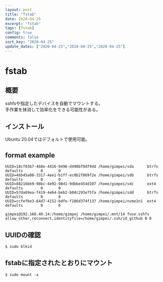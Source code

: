```yaml
---
layout: post
title: "fstab"
date: 2020-04-25
excerpt: "fstab"
tags: [fstab]
config: true
comments: false
sort_key: "2020-04-25"
update_dates: ["2020-04-25","2020-04-25","2020-04-25"]
---
```


# fstab
## 概要
sshfsや指定したデバイスを自動でマウントする。  
手作業を抹消して効率化をできる可能性がある。  


## インストール
Ubuntu 20.04ではデフォルトで使用可能。 


## format example

```
UUID=18cf03b7-468e-4416-9496-d490bf9df9dd /home/gimpei/sda      btrfs   defaults        0       0
UUID=4bb45a08-3317-4ee1-b1ff-ec8b2f869f2e /home/gimpei/sdb      btrfs   defaults        0       0
UUID=88216bb9-98bc-4e92-98d1-9dbbe454d107 /home/gimpei/sdc      ext4    defaults        0       0
UUID=57da69ea-f419-4e64-beb2-b0dc293e75fa /home/gimpei/sdd      btrfs   defaults        0       0
UUID=ccfefbe3-64d7-4152-bdfe-f286d374f137 /home/gimpei/nvme1n1  ext4    defaults        0       0

gimpei@192.168.40.14:/home/gimpei /home/gimpei/.mnt/14 fuse.sshfs allow_other,reconnect,identityfile=/home/gimpei/.ssh/id_github 0 0
```

## UUIDの確認

```console
$ sudo blkid
```

## fstabに指定されたとおりにマウント

```console
$ sudo mount -a
```
